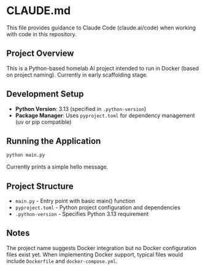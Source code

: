 # CLAUDE.md

This file provides guidance to Claude Code (claude.ai/code) when working with code in this repository.

## Project Overview

This is a Python-based homelab AI project intended to run in Docker (based on project naming). Currently in early scaffolding stage.

## Development Setup

- **Python Version**: 3.13 (specified in `.python-version`)
- **Package Manager**: Uses `pyproject.toml` for dependency management (uv or pip compatible)

## Running the Application

```bash
python main.py
```

Currently prints a simple hello message.

## Project Structure

- `main.py` - Entry point with basic main() function
- `pyproject.toml` - Python project configuration and dependencies
- `.python-version` - Specifies Python 3.13 requirement

## Notes

The project name suggests Docker integration but no Docker configuration files exist yet. When implementing Docker support, typical files would include `Dockerfile` and `docker-compose.yml`.
